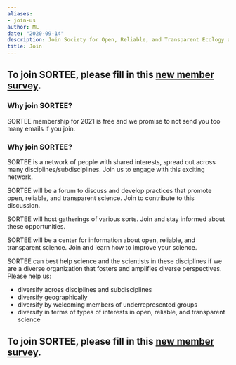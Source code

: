 ```yaml
---
aliases:
- join-us
author: ML
date: "2020-09-14"
description: Join Society for Open, Reliable, and Transparent Ecology and Evolutionary biology (SORTEE)
title: Join
---
```




## To join SORTEE, please fill in this [new member survey](https://whitmancollege.qualtrics.com/jfe/form/SV_8cVHlAEMUoPRr01).   

### Why join SORTEE?  

SORTEE membership for 2021 is free and we promise to not send you too many emails if you join.   


### Why join SORTEE?  

SORTEE is a network of people with shared interests, spread out across many disciplines/subdisciplines. Join us to engage with this exciting network.   

SORTEE will be a forum to discuss and develop practices that promote open, reliable, and transparent science. Join to contribute to this discussion.   

SORTEE will host gatherings of various sorts. Join and stay informed about these opportunities.   

SORTEE will be a center for information about open, reliable, and transparent science. Join and learn how to improve your science.   

SORTEE can best help science and the scientists in these disciplines if we are a diverse organization that fosters and amplifies diverse perspectives.   
Please help us:  
* diversify across disciplines and subdisciplines   
* diversify geographically  
* diversify by welcoming members of underrepresented groups   
* diversify in terms of types of interests in open, reliable, and transparent science   

## To join SORTEE, please fill in this [new member survey](https://whitmancollege.qualtrics.com/jfe/form/SV_8cVHlAEMUoPRr01).    






